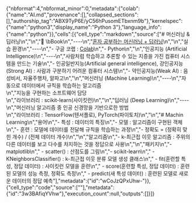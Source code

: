 {"nbformat":4,"nbformat_minor":0,"metadata":{"colab":{"name":"AI.md","provenance":[],"collapsed_sections":[],"authorship_tag":"ABX9TyP6E/yC56hPusomETbxnm9b"},"kernelspec":{"name":"python3","display_name":"Python 3"},"language_info":{"name":"python"}},"cells":[{"cell_type":"markdown","source":["# 머신러닝 & 딥러닝\n","\n","📖 \bBook\n","----\n","[혼자 공부하는 머신러닝 + 딥러닝](http://www.yes24.com/Product/Goods/96024871)\n","\n","실습 환경\n","----\n","- 구글 코랩 : [Colab](https://colab.research.google.com/)\n","- Python\n","\n","인공지능 (Artificial Intelligence)\n","----\n","사람처럼 학습하고 추론할 수 있는 지증을 가진 컴퓨터 시스템을 만드는 기술\n","- 인공일반지능(Artificial general intelligence), 강인공지능(Strong AI) : 사람과 구분하기 어려운 컴퓨터 시스템\n","- 약인공지능(Weak AI) : 음성비서, 자율주행차, 알파고\n","\n","머신러닝 (Machine Learning)\n","----\n","자동으로 데이터에서 규칙을 학습하는 알고리즘<br/>\n","지능을 구현하는 소프트웨어 담당<br/>\n","라이브러리 : scikit-learn(사이킷런)\n","\n","딥러닝 (Deep Learning)\n","----\n","머신러닝 알고리즘 중 인공 신경망을 기반으로한 방법<br/>\n","라이브러리 : TensorFlow(텐서플로), PyTorch(파이토치)\n","\n","# Machin Learning\n","용어\n","- 특성 : 데이터의 특징\n","- 모델 : 알고리즘이 구현된 객체\n","- 훈련 : 모델에 데이터를 전달해 규칙을 학습하는 과정\n","- 정확도 = (정확히 맞힌 개수) / (전체 데이터 개수)\n","\n","알고리즘\n","- k-최근접 이웃 알고리즘 : 주위의 다른 데이터를 보고 다수를 차지하는 것을 정답으로 사용\n","\n","패키지\n","- matplotlib\n","  - scatter() : 산점도를 그림\n","- scikit-learn\n","  - KNeighborsClassifier() : k-최근접 이웃 분류 모델 생성 클래스\n","  - fit(훈련할 특성, 정답 데이터) : 사이킷런 모델을 훈련\n","  - score(훈련할 특성, 정답 데이터) : 훈련된 모델의 성능 측정, 정확도 측정\n","  - predict(새 특성 데이터) : 훈련된 모델로 새로운 데이터의 정답 예측"],"metadata":{"id":"wCoJzQPxUhw-"}},{"cell_type":"code","source":[""],"metadata":{"id":"3w3BAfiqYVhw"},"execution_count":null,"outputs":[]}]}